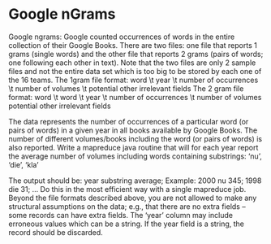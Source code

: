 Google nGrams
=================

Google ngrams: Google counted occurrences of words in the entire collection of their Google 
Books. There are two files: one file that reports 1 grams (single words) and the other file that 
reports 2 grams (pairs of words; one following each other in text). Note that the two files are 
only 2 sample files and not the entire data set which is too big to be stored by each one of the 
16 teams. 
The 1gram file format: word \t year \t number of occurrences \t number of volumes \t potential 
other irrelevant fields
The 2 gram file format: word \t word \t year \t number of occurrences \t number of volumes \
potential other irrelevant fields

The data represents the number of occurrences of a particular word (or pairs of words) in a 
given year in all books available by Google Books. The number of different volumes/books 
including the word (or pairs of words) is also reported. 
Write a mapreduce java routine that will for each year report the average number of volumes 
including words containing substrings: ‘nu’, ‘die’, ‘kla’

The output should be: year substring average; Example: 2000 nu 345; 1998 die 31; …
Do this in the most efficient way with a single mapreduce job. Beyond the file formats described 
above, you are not allowed to make any structural assumptions on the data; e.g., that there are 
no extra fields – some records can have extra fields. The ‘year’ column may include erroneous 
values which can be a string. If the year field is a string, the record should be discarded.
